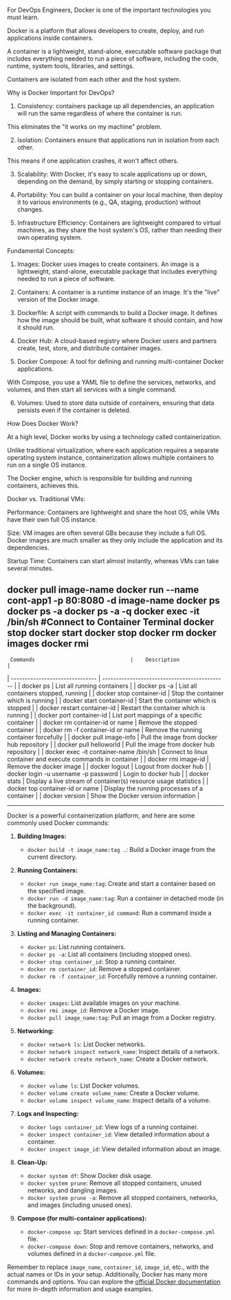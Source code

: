 For DevOps Engineers, Docker is one of the important technologies you must learn.

Docker is a platform that allows developers to create, deploy, and run applications inside containers.

A container is a lightweight, stand-alone, executable software package that includes everything needed to run a piece of software, including the code, runtime, system tools, libraries, and settings.

Containers are isolated from each other and the host system.

Why is Docker Important for DevOps?

1. Consistency:
containers package up all dependencies, an application will run the same regardless of where the container is run.

This eliminates the "it works on my machine" problem.
  
2. Isolation:
Containers ensure that applications run in isolation from each other.

This means if one application crashes, it won't affect others.

3. Scalability:
With Docker, it's easy to scale applications up or down, depending on the demand, by simply starting or stopping containers.

4. Portability:
You can build a container on your local machine, then deploy it to various environments (e.g., QA, staging, production) without changes.

5. Infrastructure Efficiency:
Containers are lightweight compared to virtual machines, as they share the host system's OS, rather than needing their own operating system.

Fundamental Concepts:

1. Images:
Docker uses images to create containers. An image is a lightweight, stand-alone, executable package that includes everything needed to run a piece of software.

2. Containers:
A container is a runtime instance of an image. It's the "live" version of the Docker image.

3. Dockerfile:
A script with commands to build a Docker image. It defines how the image should be built, what software it should contain, and how it should run.

4. Docker Hub:
A cloud-based registry where Docker users and partners create, test, store, and distribute container images.

5. Docker Compose:
A tool for defining and running multi-container Docker applications.

With Compose, you use a YAML file to define the services, networks, and volumes, and then start all services with a single command.

6. Volumes:
Used to store data outside of containers, ensuring that data persists even if the container is deleted.

How Does Docker Work?

At a high level, Docker works by using a technology called containerization.

Unlike traditional virtualization, where each application requires a separate operating system instance, containerization allows multiple containers to run on a single OS instance.

The Docker engine, which is responsible for building and running containers, achieves this.

Docker vs. Traditional VMs:

Performance: Containers are lightweight and share the host OS, while VMs have their own full OS instance.
  
Size: VM images are often several GBs because they include a full OS. Docker images are much smaller as they only include the application and its dependencies.

Startup Time: Containers can start almost instantly, whereas VMs can take several minutes.


docker pull image-name
docker run --name cont-app1 -p 80:8080 -d image-name
docker ps
docker ps -a
docker ps -a -q
docker exec -it <container-name> /bin/sh    #Connect to Container Terminal
docker stop <container-name>
docker start  <container-name>
docker stop <container-name> 
docker rm <container-name>
docker images
docker rmi  <image-id>
---
     Commands                               |    Description                                  |
| -------------------------------           | --------------------------------------------- |
| docker ps                                 | List all running containers |
| docker ps -a                    	    | List all containers stopped, running |
| docker stop container-id                  | Stop the container which is running |
| docker start container-id     	    | Start the container which is stopped |
| docker restart container-id    	    | Restart the container which is running |
| docker port container-id       	    | List port mappings of a specific container |
| docker rm container-id or name 	    | Remove the stopped container |
| docker rm -f container-id or name	    | Remove the running container forcefully |
| docker pull image-info         	    | Pull the image from docker hub repository |
| docker pull helloworld        	    | Pull the image from docker hub repository |
| docker exec -it container-name /bin/sh    | Connect to linux container and execute commands in container |
| docker rmi image-id            	    | Remove the docker image |
| docker logout                  	    | Logout from docker hub |
| docker login -u username -p password 	    | Login to docker hub |
| docker stats                    	    | Display a live stream of container(s) resource usage statistics |
| docker top container-id or name 	    | Display the running processes of a container |
| docker version                 	    | Show the Docker version information |

------------------------------------------------------------------------------------------


Docker is a powerful containerization platform, and here are some commonly used Docker commands:

1. **Building Images:**
   - `docker build -t image_name:tag .`: Build a Docker image from the current directory.

2. **Running Containers:**
   - `docker run image_name:tag`: Create and start a container based on the specified image.
   - `docker run -d image_name:tag`: Run a container in detached mode (in the background).
   - `docker exec -it container_id command`: Run a command inside a running container.

3. **Listing and Managing Containers:**
   - `docker ps`: List running containers.
   - `docker ps -a`: List all containers (including stopped ones).
   - `docker stop container_id`: Stop a running container.
   - `docker rm container_id`: Remove a stopped container.
   - `docker rm -f container_id`: Forcefully remove a running container.

4. **Images:**
   - `docker images`: List available images on your machine.
   - `docker rmi image_id`: Remove a Docker image.
   - `docker pull image_name:tag`: Pull an image from a Docker registry.

5. **Networking:**
   - `docker network ls`: List Docker networks.
   - `docker network inspect network_name`: Inspect details of a network.
   - `docker network create network_name`: Create a Docker network.

6. **Volumes:**
   - `docker volume ls`: List Docker volumes.
   - `docker volume create volume_name`: Create a Docker volume.
   - `docker volume inspect volume_name`: Inspect details of a volume.

7. **Logs and Inspecting:**
   - `docker logs container_id`: View logs of a running container.
   - `docker inspect container_id`: View detailed information about a container.
   - `docker inspect image_id`: View detailed information about an image.

8. **Clean-Up:**
   - `docker system df`: Show Docker disk usage.
   - `docker system prune`: Remove all stopped containers, unused networks, and dangling images.
   - `docker system prune -a`: Remove all stopped containers, networks, and images (including unused ones).

9. **Compose (for multi-container applications):**
   - `docker-compose up`: Start services defined in a `docker-compose.yml` file.
   - `docker-compose down`: Stop and remove containers, networks, and volumes defined in a `docker-compose.yml` file.

Remember to replace `image_name`, `container_id`, `image_id`, etc., with the actual names or IDs in your setup. Additionally, Docker has many more commands and options. You can explore the [official Docker documentation](https://docs.docker.com/) for more in-depth information and usage examples.
